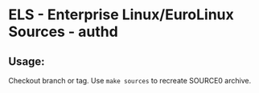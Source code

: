 # ELS - Enterprise Linux/EuroLinux Sources - authd
 
## Usage:
  Checkout branch or tag. Use `make sources` to recreate  SOURCE0 archive.
